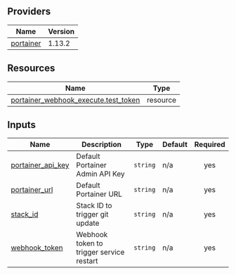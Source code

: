 <!-- BEGIN_TF_DOCS -->


## Providers

| Name | Version |
|------|---------|
| <a name="provider_portainer"></a> [portainer](#provider\_portainer) | 1.13.2 |

## Resources

| Name | Type |
|------|------|
| [portainer_webhook_execute.test_token](https://registry.terraform.io/providers/portainer/portainer/latest/docs/resources/webhook_execute) | resource |

## Inputs

| Name | Description | Type | Default | Required |
|------|-------------|------|---------|:--------:|
| <a name="input_portainer_api_key"></a> [portainer\_api\_key](#input\_portainer\_api\_key) | Default Portainer Admin API Key | `string` | n/a | yes |
| <a name="input_portainer_url"></a> [portainer\_url](#input\_portainer\_url) | Default Portainer URL | `string` | n/a | yes |
| <a name="input_stack_id"></a> [stack\_id](#input\_stack\_id) | Stack ID to trigger git update | `string` | n/a | yes |
| <a name="input_webhook_token"></a> [webhook\_token](#input\_webhook\_token) | Webhook token to trigger service restart | `string` | n/a | yes |
<!-- END_TF_DOCS -->